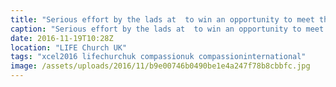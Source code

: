 ```yaml
---
title: "Serious effort by the lads at  to win an opportunity to meet their sponsored @compassionuk child"
caption: "Serious effort by the lads at  to win an opportunity to meet their sponsored @compassionuk child"
date: 2016-11-19T10:28Z
location: "LIFE Church UK"
tags: "xcel2016 lifechurchuk compassionuk compassioninternational"
image: /assets/uploads/2016/11/b9e00746b0490be1e4a247f78b8cbbfc.jpg
---
```

